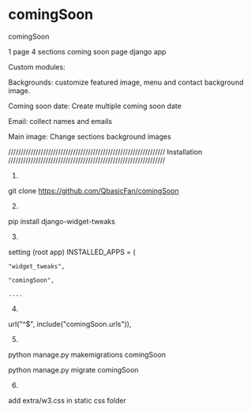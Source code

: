 # comingSoon
comingSoon

1 page 
4 sections 
coming soon page 
 django app
 
Custom modules:

Backgrounds:
customize featured image, menu and contact background image.

Coming soon date:
Create multiple coming soon date

Email:
collect names and emails 

Main image: 
Change sections background images 

///////////////////////////////////////////////////////////////
                  Installation 
///////////////////////////////////////////////////////////////

1)
git clone https://github.com/QbasicFan/comingSoon

2)
pip install django-widget-tweaks

3)

setting (root app)
INSTALLED_APPS = (

    "widget_tweaks",
    
    "comingSoon",
    
    ....
    
    
4)
url("^$", include("comingSoon.urls")),

5) 
python manage.py makemigrations comingSoon

python manage.py migrate comingSoon

6) 
add extra/w3.css in static css folder

